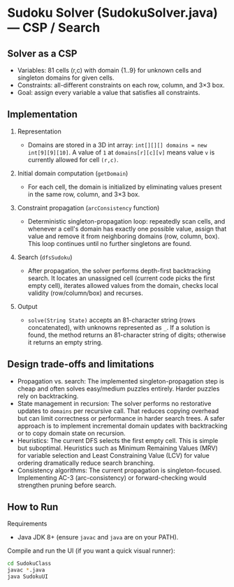 # Sudoku Solver (SudokuSolver.java) — CSP / Search

## Solver as a CSP

- Variables: 81 cells (r,c) with domain {1..9} for unknown cells and singleton domains for given cells.
- Constraints: all-different constraints on each row, column, and 3×3 box.
- Goal: assign every variable a value that satisfies all constraints.

## Implementation

1. Representation

   - Domains are stored in a 3D int array: `int[][][] domains = new int[9][9][10]`. A value of `1` at `domains[r][c][v]` means value `v` is currently allowed for cell `(r,c)`.

2. Initial domain computation (`getDomain`)

   - For each cell, the domain is initialized by eliminating values present in the same row, column, and 3×3 box.

3. Constraint propagation (`arcConsistency` function)

   - Deterministic singleton-propagation loop: repeatedly scan cells, and whenever a cell's domain has exactly one possible value, assign that value and remove it from neighboring domains (row, column, box). This loop continues until no further singletons are found.

4. Search (`dfsSudoku`)

   - After propagation, the solver performs depth-first backtracking search. It locates an unassigned cell (current code picks the first empty cell), iterates allowed values from the domain, checks local validity (row/column/box) and recurses.

5. Output
   - `solve(String State)` accepts an 81-character string (rows concatenated), with unknowns represented as `_`. If a solution is found, the method returns an 81-character string of digits; otherwise it returns an empty string.

## Design trade-offs and limitations

- Propagation vs. search: The implemented singleton-propagation step is cheap and often solves easy/medium puzzles entirely. Harder puzzles rely on backtracking.
- State management in recursion: The solver performs no restorative updates to `domains` per recursive call. That reduces copying overhead but can limit correctness or performance in harder search trees. A safer approach is to implement incremental domain updates with backtracking or to copy domain state on recursion.
- Heuristics: The current DFS selects the first empty cell. This is simple but suboptimal. Heuristics such as Minimum Remaining Values (MRV) for variable selection and Least Constraining Value (LCV) for value ordering dramatically reduce search branching.
- Consistency algorithms: The current propagation is singleton-focused. Implementing AC-3 (arc-consistency) or forward-checking would strengthen pruning before search.

## How to Run

Requirements

- Java JDK 8+ (ensure `javac` and `java` are on your PATH).

Compile and run the UI (if you want a quick visual runner):

```bash
cd SudokuClass
javac *.java
java SudokuUI
```
